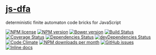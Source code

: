 [js-dfa](http://aureooms.github.io/js-dfa)
==

deterministic finite automaton code bricks for JavaScript

[![NPM license](http://img.shields.io/npm/l/@aureooms/js-dfa.svg?style=flat)](https://raw.githubusercontent.com/aureooms/js-dfa/master/LICENSE)
[![NPM version](http://img.shields.io/npm/v/@aureooms/js-dfa.svg?style=flat)](https://www.npmjs.org/package/@aureooms/js-dfa)
[![Bower version](http://img.shields.io/bower/v/@aureooms/js-dfa.svg?style=flat)](http://bower.io/search/?q=@aureooms/js-dfa)
[![Build Status](http://img.shields.io/travis/aureooms/js-dfa.svg?style=flat)](https://travis-ci.org/aureooms/js-dfa)
[![Coverage Status](http://img.shields.io/coveralls/aureooms/js-dfa.svg?style=flat)](https://coveralls.io/r/aureooms/js-dfa)
[![Dependencies Status](http://img.shields.io/david/aureooms/js-dfa.svg?style=flat)](https://david-dm.org/aureooms/js-dfa#info=dependencies)
[![devDependencies Status](http://img.shields.io/david/dev/aureooms/js-dfa.svg?style=flat)](https://david-dm.org/aureooms/js-dfa#info=devDependencies)
[![Code Climate](http://img.shields.io/codeclimate/github/aureooms/js-dfa.svg?style=flat)](https://codeclimate.com/github/aureooms/js-dfa)
[![NPM downloads per month](http://img.shields.io/npm/dm/@aureooms/js-dfa.svg?style=flat)](https://www.npmjs.org/package/@aureooms/js-dfa)
[![GitHub issues](http://img.shields.io/github/issues/aureooms/js-dfa.svg?style=flat)](https://github.com/aureooms/js-dfa/issues)
[![Inline docs](http://inch-ci.org/github/aureooms/js-dfa.svg?branch=master&style=shields)](http://inch-ci.org/github/aureooms/js-dfa)
